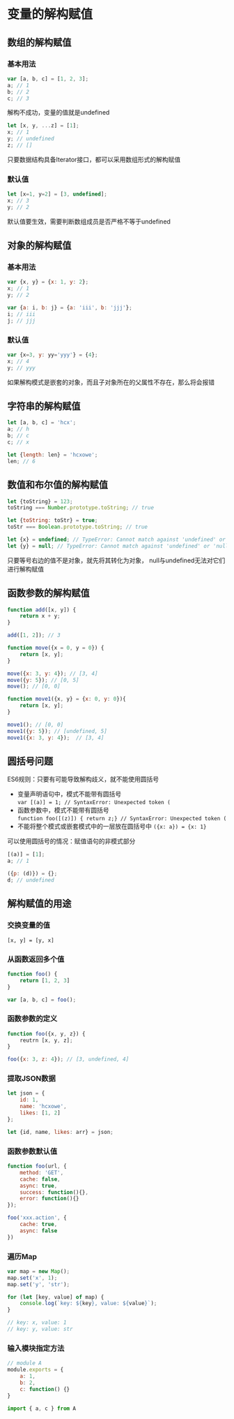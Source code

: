 # 变量的解构赋值

## 数组的解构赋值

### 基本用法

```js
var [a, b, c] = [1, 2, 3];
a; // 1
b; // 2
c; // 3
```

解构不成功，变量的值就是undefined
```js
let [x, y, ...z] = [1];
x; // 1
y; // undefined
z; // []
```

只要数据结构具备Iterator接口，都可以采用数组形式的解构赋值

### 默认值

```js
let [x=1, y=2] = [3, undefined];
x; // 3
y; // 2
```
默认值要生效，需要判断数组成员是否严格不等于undefined

## 对象的解构赋值

### 基本用法

```js
var {x, y} = {x: 1, y: 2};
x; // 1
y; // 2

var {a: i, b: j} = {a: 'iii', b: 'jjj'};
i; // iii
j; // jjj
```

### 默认值

```js
var {x=3, y: yy='yyy'} = {4};
x; // 4 
y; // yyy
```
如果解构模式是嵌套的对象，而且子对象所在的父属性不存在，那么将会报错

## 字符串的解构赋值

```js
let [a, b, c] = 'hcx';
a; // h
b; // c
c; // x

let {length: len} = 'hcxowe';
len; // 6
```

## 数值和布尔值的解构赋值

```js
let {toString} = 123;
toString === Number.prototype.toString; // true

let {toString: toStr} = true;
toStr === Boolean.prototype.toString; // true

let {x} = undefined; // TypeError: Cannot match against 'undefined' or 'null'
let {y} = null; // TypeError: Cannot match against 'undefined' or 'null'
```
只要等号右边的值不是对象，就先将其转化为对象， null与undefined无法对它们进行解构赋值

## 函数参数的解构赋值

```js
function add([x, y]) {
    return x + y;
}

add([1, 2]); // 3

function move({x = 0, y = 0}) {
    return [x, y];
}

move({x: 3, y: 4}); // [3, 4]
move({y: 5}); // [0, 5]
move(); // [0, 0]

function move1({x, y} = {x: 0, y: 0}){
    return [x, y];
}

move1(); // [0, 0]
move1({y: 5}); // [undefined, 5]
move1({x: 3, y: 4});  // [3, 4]
```

## 圆括号问题

ES6规则：只要有可能导致解构歧义，就不能使用圆括号
- 变量声明语句中，模式不能带有圆括号   
`var [(a)] = 1; // SyntaxError: Unexpected token (`
- 函数参数中，模式不能带有圆括号   
`function foo([(z)]) { return z;} // SyntaxError: Unexpected token (`
- 不能将整个模式或嵌套模式中的一层放在圆括号中
`({x: a}) = {x: 1}`

可以使用圆括号的情况：赋值语句的非模式部分
```js
[(a)] = [1]; 
a; // 1

({p: (d)}) = {};
d; // undefined
```

## 解构赋值的用途

### 交换变量的值

`[x, y] = [y, x]`

### 从函数返回多个值

```js
function foo() {
    return [1, 2, 3]
}

var [a, b, c] = foo();
```

### 函数参数的定义

```js
function foo({x, y, z}) {
    reutrn [x, y, z];
}

foo({x: 3, z: 4}); // [3, undefined, 4]
```

### 提取JSON数据

```js
let json = {
    id: 1,
    name: 'hcxowe',
    likes: [1, 2] 
};

let {id, name, likes: arr} = json;
```

### 函数参数默认值

```js
function foo(url, {
    method: 'GET',
    cache: false,
    async: true,
    success: function(){},
    error: function(){}
});

foo('xxx.action', {
    cache: true,
    async: false
})
```

### 遍历Map

```js
var map = new Map();
map.set('x', 1);
map.set('y', 'str');

for (let [key, value] of map) {
    console.log(`key: ${key}, value: ${value}`);
}

// key: x, value: 1
// key: y, value: str
```

### 输入模块指定方法

```js
// module A
module.exports = {
    a: 1,
    b: 2,
    c: function() {}
}
```

```js
import { a, c } from A
```